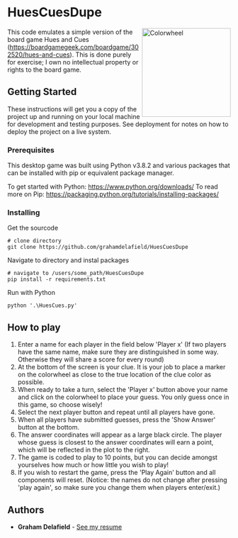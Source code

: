 # HuesCuesDupe

<img src="https://github.com/grahamdelafield/HuesCuesDupe/blob/master/colorwheel.png" align="right"
     alt="Colorwheel" width="200" height="200">

This code emulates a simple version of the board game Hues and Cues (https://boardgamegeek.com/boardgame/302520/hues-and-cues). This is done purely for exercise; I own no intellectual property or rights to the board game.

## Getting Started

These instructions will get you a copy of the project up and running on your local machine for development and testing purposes. See deployment for notes on how to deploy the project on a live system.

### Prerequisites

This desktop game was built using Python v3.8.2 and various packages that can be installed with pip or equivalent package manager.

To get started with Python: https://www.python.org/downloads/
To read more on Pip: https://packaging.python.org/tutorials/installing-packages/

### Installing

Get the sourcode
```
# clone directory
git clone https://github.com/grahamdelafield/HuesCuesDupe
```

Navigate to directory and instal packages
```
# navigate to /users/some_path/HuesCuesDupe
pip install -r requirements.txt
```

Run with Python
```
python '.\HuesCues.py'
```

## How to play

1. Enter a name for each player in the field below 'Player x' (If two players have the same name, make sure they are distinguished in some way. Otherwise they will share a score for every round)
2. At the bottom of the screen is your clue. It is your job to place a marker on the colorwheel as close to the true location of the clue color as possible.
3. When ready to take a turn, select the 'Player x' button above your name and click on the colorwheel to place your guess. You only guess once in this game, so choose wisely!
4. Select the next player button and repeat until all players have gone.
5. When all players have submitted guesses, press the 'Show Answer' button at the bottom.
6. The answer coordinates will appear as a large black circle. The player whose guess is closest to the answer coordinates will earn a point, which will be reflected in the plot to the right.
7. The game is coded to play to 10 points, but you can decide amongst yourselves how much or how little you wish to play!
8. If you wish to restart the game, press the 'Play Again' button and all components will reset. (Notice: the names do not change after pressing 'play again', so make sure you change them when players enter/exit.)


## Authors

* **Graham Delafield** - [See my resume](https://www.grahamdelafield.com)
